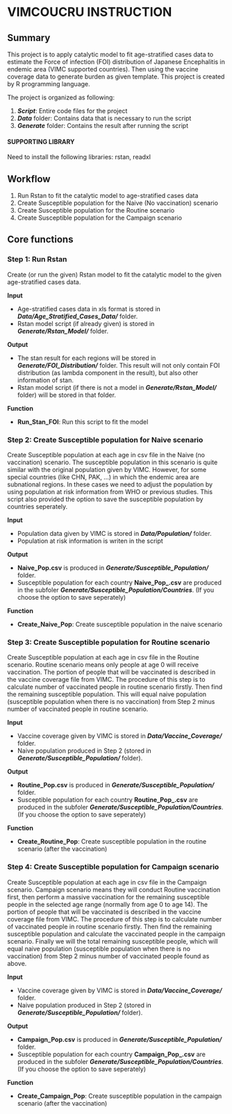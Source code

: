 # VIMCOUCRU INSTRUCTION

## Summary
This project is to apply catalytic model to fit age-stratified cases data to estimate the Force of infection (FOI) distribution of Japanese Encephalitis in endemic area (VIMC supported countries). Then using the vaccine coverage data to generate burden as given template. This project is created by R programming language.

The project is organized as following:
1. **_Script_**: Entire code files for the project
2. **_Data_** folder: Contains data that is necessary to run the script
3. **_Generate_** folder: Contains the result after running the script

#### SUPPORTING LIBRARY
Need to install the following libraries: rstan, readxl

## Workflow
1. Run Rstan to fit the catalytic model to age-stratified cases data
2. Create Susceptible population for the Naive (No vaccination) scenario
3. Create Susceptible population for the Routine scenario
4. Create Susceptible population for the Campaign scenario


## Core functions
### Step 1: Run Rstan
Create (or run the given) Rstan model to fit the catalytic model to the given age-stratified cases data.

**Input**
- Age-stratified cases data in xls format is stored in **_Data/Age_Stratified_Cases_Data/_** folder.
- Rstan model script (if already given) is stored in **_Generate/Rstan_Model/_** folder. 

**Output**
- The stan result for each regions will be stored in **_Generate/FOI_Distribution/_** folder. This result will not only contain FOI distribution (as lambda component in the result), but also other information of stan.
- Rstan model script (if there is not a model in **_Generate/Rstan_Model/_** folder) will be stored in that folder.

**Function**
- **Run_Stan_FOI**: Run this script to fit the model

### Step 2: Create Susceptible population for Naive scenario
Create Susceptible population at each age in csv file in the Naive (no vaccination) scenario. The susceptible population in this scenario is quite similar with the original population given by VIMC. However, for some special countries (like CHN, PAK, ...) in which the endemic area are subnational regions. In these cases we need to adjust the population by using population at risk information from WHO or previous studies. This script also provided the option to save the susceptible population by countries seperately.

**Input**
- Population data given by VIMC is stored in **_Data/Population/_** folder.
- Population at risk information is writen in the script

**Output**
- **Naive_Pop.csv** is produced in **_Generate/Susceptible_Population/_** folder.
- Susceptible population for each country **Naive_Pop_<ISO>.csv** are produced in the subfoler **_Generate/Susceptible_Population/Countries_**. (If you choose the option to save seperately)

**Function**
- **Create_Naive_Pop**: Create susceptible population in the naive scenario

### Step 3: Create Susceptible population for Routine scenario
Create Susceptible population at each age in csv file in the Routine scenario. Routine scenario means only people at age 0 will receive vaccination. The portion of people that will be vaccinated is described in the vaccine coverage file from VIMC. The procedure of this step is to calculate number of vaccinated people in routine scenario firstly. Then find the remaining susceptible population. This will equal naive population (susceptible population when there is no vaccination) from Step 2 minus number of vaccinated people in routine scenario. 

**Input**
- Vaccine coverage given by VIMC is stored in **_Data/Vaccine_Coverage/_** folder.
- Naive population produced in Step 2 (stored in **_Generate/Susceptible_Population/_** folder).

**Output**
- **Routine_Pop.csv** is produced in **_Generate/Susceptible_Population/_** folder.
- Susceptible population for each country **Routine_Pop_<ISO>.csv** are produced in the subfoler **_Generate/Susceptible_Population/Countries_**. (If you choose the option to save seperately)

**Function**
- **Create_Routine_Pop**: Create susceptible population in the routine scenario (after the vaccination)

### Step 4: Create Susceptible population for Campaign scenario
Create Susceptible population at each age in csv file in the Campaign scenario. Campaign scenario means they will conduct Routine vaccination first, then perform a massive vaccination for the remaining susceptible people in the selected age range (normally from age 0 to age 14). The portion of people that will be vaccinated is described in the vaccine coverage file from VIMC. The procedure of this step is to calculate number of vaccinated people in routine scenario firstly. Then find the remaining susceptible population and calculate the vaccinated people in the campaign scenario. Finally we will the total remaining susceptible people, which will equal naive population (susceptible population when there is no vaccination) from Step 2 minus number of vaccinated people found as above. 

**Input**
- Vaccine coverage given by VIMC is stored in **_Data/Vaccine_Coverage/_** folder.
- Naive population produced in Step 2 (stored in **_Generate/Susceptible_Population/_** folder).

**Output**
- **Campaign_Pop.csv** is produced in **_Generate/Susceptible_Population/_** folder.
- Susceptible population for each country **Campaign_Pop_<ISO>.csv** are produced in the subfoler **_Generate/Susceptible_Population/Countries_**. (If you choose the option to save seperately)

**Function**
- **Create_Campaign_Pop**: Create susceptible population in the campaign scenario (after the vaccination)